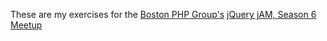 These are my exercises for the [Boston PHP Group's](http://www.meetup.com/bostonphp/) [jQuery jAM, Season 6 Meetup](http://www.meetup.com/bostonphp/events/222679706/) 